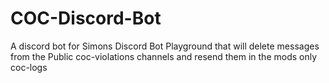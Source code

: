 # COC-Discord-Bot
A discord bot for Simons Discord Bot Playground that will delete messages from the Public coc-violations channels and resend them in the mods only coc-logs
